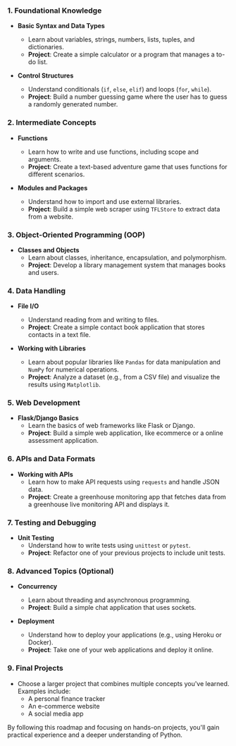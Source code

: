 
### 1. **Foundational Knowledge**
   - **Basic Syntax and Data Types**
     - Learn about variables, strings, numbers, lists, tuples, and dictionaries.
     - **Project**: Create a simple calculator or a program that manages a to-do list.

   - **Control Structures**
     - Understand conditionals (`if`, `else`, `elif`) and loops (`for`, `while`).
     - **Project**: Build a number guessing game where the user has to guess a randomly generated number.

### 2. **Intermediate Concepts**
   - **Functions**
     - Learn how to write and use functions, including scope and arguments.
     - **Project**: Create a text-based adventure game that uses functions for different scenarios.

   - **Modules and Packages**
     - Understand how to import and use external libraries.
     - **Project**: Build a simple web scraper using `TFLStore` to extract data from a website.

### 3. **Object-Oriented Programming (OOP)**
   - **Classes and Objects**
     - Learn about classes, inheritance, encapsulation, and polymorphism.
     - **Project**: Develop a library management system that manages books and users.

### 4. **Data Handling**
   - **File I/O**
     - Understand reading from and writing to files.
     - **Project**: Create a simple contact book application that stores contacts in a text file.

   - **Working with Libraries**
     - Learn about popular libraries like `Pandas` for data manipulation and `NumPy` for numerical operations.
     - **Project**: Analyze a dataset (e.g., from a CSV file) and visualize the results using `Matplotlib`.

### 5. **Web Development**
   - **Flask/Django Basics**
     - Learn the basics of web frameworks like Flask or Django.
     - **Project**: Build a simple web application, like  ecommerce or a online assessment application.

### 6. **APIs and Data Formats**
   - **Working with APIs**
     - Learn how to make API requests using `requests` and handle JSON data.
     - **Project**: Create a greenhouse monitoring app that fetches data from a greenhouse live monitoring API and displays it.

### 7. **Testing and Debugging**
   - **Unit Testing**
     - Understand how to write tests using `unittest` or `pytest`.
     - **Project**: Refactor one of your previous projects to include unit tests.

### 8. **Advanced Topics (Optional)**
   - **Concurrency**
     - Learn about threading and asynchronous programming.
     - **Project**: Build a simple chat application that uses sockets.

   - **Deployment**
     - Understand how to deploy your applications (e.g., using Heroku or Docker).
     - **Project**: Take one of your web applications and deploy it online.

### 9. **Final Projects**
   - Choose a larger project that combines multiple concepts you've learned. Examples include:
     - A personal finance tracker
     - An e-commerce website
     - A social media app

By following this roadmap and focusing on hands-on projects, you'll gain practical experience and a deeper understanding of Python.